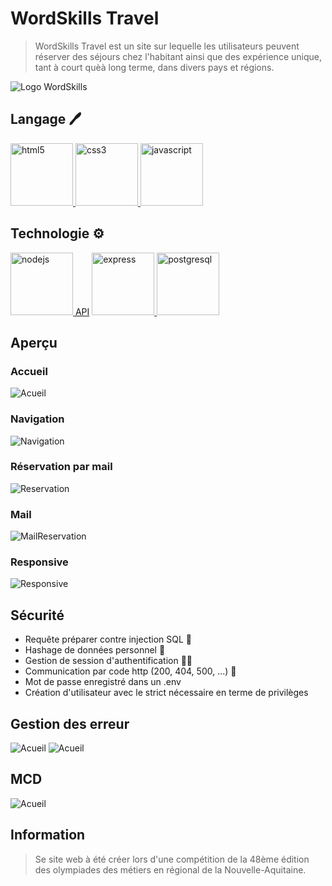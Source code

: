 # WordSkills Travel

> WordSkills Travel est un site sur lequelle les utilisateurs peuvent réserver des séjours chez l'habitant ainsi que des expérience unique, tant à court quèà long terme, dans divers pays et régions.

![Logo WordSkills](./client/image/logo/logo_worldskill.png)

## Langage 🖊
<a href="https://www.w3.org/html/" target="_blank" rel="noreferrer"> <img src="https://raw.githubusercontent.com/devicons/devicon/master/icons/html5/html5-original-wordmark.svg" alt="html5" width="100" height="100"/> </a> 
<a href="https://www.w3schools.com/css/" target="_blank" rel="noreferrer"> <img src="https://raw.githubusercontent.com/devicons/devicon/master/icons/css3/css3-original-wordmark.svg" alt="css3" width="100" height="100"/> </a> 
<a href="https://developer.mozilla.org/en-US/docs/Web/JavaScript" target="_blank" rel="noreferrer"> <img src="https://raw.githubusercontent.com/devicons/devicon/master/icons/javascript/javascript-original.svg" alt="javascript" width="100" height="100"/> </a> 

## Technologie ⚙
<a href="https://nodejs.org" target="_blank" rel="noreferrer"> <img src="https://raw.githubusercontent.com/devicons/devicon/master/icons/nodejs/nodejs-original-wordmark.svg" alt="nodejs" width="100" height="100"/> API</a> 
<a href="https://expressjs.com" target="_blank" rel="noreferrer"> <img src="https://raw.githubusercontent.com/devicons/devicon/master/icons/express/express-original-wordmark.svg" alt="express" width="100" height="100"/> </a> 
<a href="https://www.postgresql.org" target="_blank" rel="noreferrer"> <img src="https://raw.githubusercontent.com/devicons/devicon/master/icons/postgresql/postgresql-original-wordmark.svg" alt="postgresql" width="100" height="100"/> </a> </p>

## Aperçu

### Accueil
![Acueil](./client/image/screen/Accueil.png)

### Navigation
![Navigation](./client/image/screen/Navigation.png)

### Réservation par mail
![Reservation](./client/image/screen/Reservation.png)

### Mail
![MailReservation](./client/image/screen/MailReservation.png)

### Responsive
![Responsive](./client/image/screen/Responsive.png)

## Sécurité
- Requête préparer contre injection SQL 💉
- Hashage de données personnel 🔑
- Gestion de session d'authentification 👩‍💻
- Communication par code http (200, 404, 500, ...) 📢
- Mot de passe enregistré dans un .env
- Création d'utilisateur avec le strict nécessaire en terme de privilèges

## Gestion des erreur
![Acueil](./client/image/screen/Erreur.png)
![Acueil](./client/image/screen/Erreur_2.png)


## MCD
![Acueil](./client/image/screen/MCD.png)


## Information
> Se site web à été créer lors d'une compétition de la 48ème édition des olympiades des métiers en régional de la Nouvelle-Aquitaine.